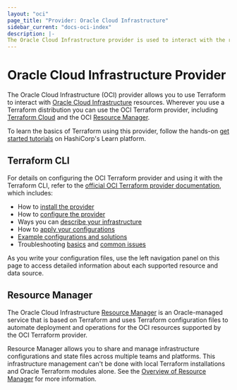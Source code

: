 ```yaml
---
layout: "oci"
page_title: "Provider: Oracle Cloud Infrastructure"
sidebar_current: "docs-oci-index"
description: |-
The Oracle Cloud Infrastructure provider is used to interact with the resources supported by the Oracle Cloud Infrastructure services. The provider must be configured with credentials for the Oracle Cloud Account.
---
```


# Oracle Cloud Infrastructure Provider

The Oracle Cloud Infrastructure (OCI) provider allows you to use Terraform to interact with [Oracle Cloud Infrastructure](https://cloud.oracle.com/cloud-infrastructure) resources. Wherever you use a Terraform distribution you can use the OCI Terraform provider, including [Terraform Cloud](https://www.terraform.io/docs/cloud/index.html) and the OCI [Resource Manager](#resource-manager).

To learn the basics of Terraform using this provider, follow the
hands-on [get started tutorials](https://learn.hashicorp.com/tutorials/terraform/infrastructure-as-code?in=terraform/oci-get-started) on HashiCorp's Learn platform.

## Terraform CLI

For details on configuring the OCI Terraform provider and using it with the Terraform CLI, refer to the [official OCI Terraform provider documentation](https://docs.oracle.com/en-us/iaas/Content/API/SDKDocs/terraform.htm), which includes:

- How to [install the provider](https://docs.oracle.com/en-us/iaas/Content/API/SDKDocs/terraforminstallation.htm)
- How to [configure the provider](https://docs.oracle.com/en-us/iaas/Content/API/SDKDocs/terraformproviderconfiguration.htm)
- Ways you can [describe your infrastructure](https://docs.oracle.com/en-us/iaas/Content/API/SDKDocs/terraformdescribingyourinfrastructure.htm)
- How to [apply your configurations](https://docs.oracle.com/en-us/iaas/Content/API/SDKDocs/terraformapplyingyourconfigurations.htm)
- [Example configurations and solutions](https://docs.oracle.com/en-us/iaas/Content/API/SDKDocs/terraformexamples.htm)
- Troubleshooting [basics](https://docs.oracle.com/en-us/iaas/Content/API/SDKDocs/terraformtroubleshootingbasics.htm) and [common issues](https://docs.oracle.com/en-us/iaas/Content/API/SDKDocs/terraformtroubleshooting.htm)

As you write your configuration files, use the left navigation panel on this page to access detailed information about each supported resource and data source.

## Resource Manager

The Oracle Cloud Infrastructure [Resource Manager](https://docs.oracle.com/en-us/iaas/Content/ResourceManager/Concepts/landing.htm#ResourceManager) is an Oracle-managed service that is based on Terraform and uses Terraform configuration files to automate deployment and operations for the OCI resources supported by the OCI Terraform provider.

Resource Manager allows you to share and manage infrastructure configurations and state files across multiple teams and platforms. This infrastructure management can't be done with local Terraform installations and Oracle Terraform modules alone. See the [Overview of Resource Manager](https://docs.oracle.com/en-us/iaas/Content/ResourceManager/Concepts/resourcemanager.htm) for more information.

